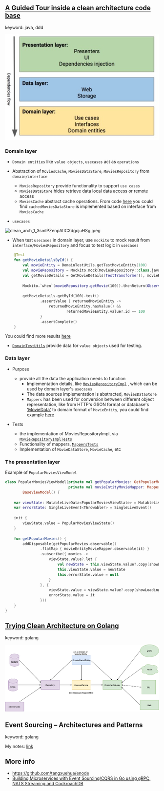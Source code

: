 

## [A Guided Tour inside a clean architecture code base](https://proandroiddev.com/a-guided-tour-inside-a-clean-architecture-code-base-48bb5cc9fc97)

keyword: java, ddd  


<img src="resources/clean_arch_1_3smlPZenpAtICXdgcjuHSg.jpeg" alt="clean_arch_1_3smlPZenpAtICXdgcjuHSg.jpeg" width="600"/>

### Domain layer

- `Domain entities` like `value objects`, `usecases` act as `operations`
- Abstraction of `MoviesCache`, `MoviesDataStore`, `MoviesRepository` from `domain/interface`
   + `MoviesRepository` provide functionality to support `use cases`
   + `MoviesDataStore` hides retrieve data local data access or remote access
   + `MoviesCache` abstract cache operations.  From code [here](https://github.com/mrsegev/MovieNight/blob/7df52e6c93d6932b4b58de9f4f906f86df93dce1/presentation/src/main/kotlin/com/yossisegev/movienight/di/modules/DataModule.kt#L40-L41) you could find `cachedMoviesDataStore` is implemented based on interface from `MoviesCache` 

- `usecases`

<img src="https://miro.medium.com/max/940/1*nNYYtpoOntU-uT5xitHt_Q.png" alt="clean_arch_1_3smlPZenpAtICXdgcjuHSg.jpeg" width="600"/>

- When test `usecases` in domain layer, use `mockito` to mock result from `interface/MoviesRepository` and focus to test logic in `usecases`
```kotlin
    @Test
    fun getMovieDetailsById() {
        val movieEntity = DomainTestUtils.getTestMovieEntity(100)
        val movieRepository = Mockito.mock(MoviesRepository::class.java)
        val getMovieDetails = GetMovieDetails(TestTransformer(), movieRepository)

        Mockito.`when`(movieRepository.getMovie(100)).thenReturn(Observable.just(Optional.of(movieEntity)))

        getMovieDetails.getById(100).test()
                .assertValue { returnedMovieEntity ->
                    returnedMovieEntity.hasValue() &&
                            returnedMovieEntity.value?.id == 100
                }
                .assertComplete()
    }

```
You could find more results [here](https://github.com/mrsegev/MovieNight/blob/7df52e6c93d6932b4b58de9f4f906f86df93dce1/domain/src/test/kotlin/com/yossisegev/domain/UseCasesTests.kt#L23)

- [`DomainTestUtils`](https://github.com/mrsegev/MovieNight/blob/7df52e6c93d6932b4b58de9f4f906f86df93dce1/domain/src/main/kotlin/com/yossisegev/domain/common/DomainTestUtils.kt#L11) provide data for `value objects` used for testing.  

### Data layer
- Purpose
   + provide all the data the application needs to function
       * Implementation details, like [`MoviesRepositoryImpl`](https://github.com/mrsegev/MovieNight/blob/7df52e6c93d6932b4b58de9f4f906f86df93dce1/data/src/main/kotlin/com/yossisegev/data/repositories/MoviesRepositoryImpl.kt#L13) , which can be used by domain layer's `usecases`
       * The data sources implementation is abstracted, `MoviesDataStore`
       * `Mappers` has been used for conversion between different object representation, like from HTTP's GSON format or database's ['MovieData'](https://github.com/mrsegev/MovieNight/blob/7df52e6c93d6932b4b58de9f4f906f86df93dce1/data/src/main/kotlin/com/yossisegev/data/entities/MovieData.kt#L12) to domain format of `MovieEntity`, you could find example [here](https://github.com/mrsegev/MovieNight/blob/7df52e6c93d6932b4b58de9f4f906f86df93dce1/data/src/main/kotlin/com/yossisegev/data/mappers/MovieDataEntityMapper.kt#L13)

- Tests
  + the implementation of MoviesRepositoryImpl, via [`MovieRepositoryImplTests`](https://github.com/mrsegev/MovieNight/blob/7df52e6c93d6932b4b58de9f4f906f86df93dce1/data/src/test/kotlin/com/yossisegev/data/MovieRepositoryImplTests.kt#L21)
  + Functionality of mappers, [`MappersTests`](https://github.com/mrsegev/MovieNight/blob/7df52e6c93d6932b4b58de9f4f906f86df93dce1/data/src/test/kotlin/com/yossisegev/data/MappersTests.kt#L47)
  + Implementation of `MovieDataStore`, `MovieCache`, etc


### The presentation layer
Example of `PopularMoviesViewModel`
```kotlin
class PopularMoviesViewModel(private val getPopularMovies: GetPopularMovies,
                             private val movieEntityMovieMapper: Mapper<MovieEntity, Movie>):
        BaseViewModel() {

    var viewState: MutableLiveData<PopularMoviesViewState> = MutableLiveData()
    var errorState: SingleLiveEvent<Throwable?> = SingleLiveEvent()

    init {
        viewState.value = PopularMoviesViewState()
    }

    fun getPopularMovies() {
        addDisposable(getPopularMovies.observable()
                .flatMap { movieEntityMovieMapper.observable(it) }
                .subscribe({ movies ->
                    viewState.value?.let {
                        val newState = this.viewState.value?.copy(showLoading = false, movies = movies)
                        this.viewState.value = newState
                        this.errorState.value = null
                    }
                }, {
                    viewState.value = viewState.value?.copy(showLoading = false)
                    errorState.value = it
                }))
    }
}
```


## [Trying Clean Architecture on Golang](https://medium.com/hackernoon/golang-clean-archithecture-efd6d7c43047)
 
keyword: golang  

<img src="resources/clean-arch_golang.png" alt="clean-arch_golang.png" width="600"/>



## Event Sourcing – Architectures and Patterns

keyword: golang  

My notes: [link](https://github.com/CodeBear801/tech_summary/blob/master/tech-summary/lectures/golang_event_sourcing.md)


## More info
- https://github.com/tangxuehua/enode
- [Building Microservices with Event Sourcing/CQRS in Go using gRPC, NATS Streaming and CockroachDB](https://medium.com/@shijuvar/building-microservices-with-event-sourcing-cqrs-in-go-using-grpc-nats-streaming-and-cockroachdb-983f650452aa)
